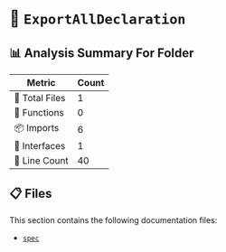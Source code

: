 # 📁 `ExportAllDeclaration`

## 📊 Analysis Summary For Folder

| Metric | Count |
|--------|-------|
| 📁 Total Files | 1 |
| 🔧 Functions | 0 |
| 📦 Imports | 6 |
| 📐 Interfaces | 1 |
| 🔢 Line Count | 40 |


## 📋 Files

This section contains the following documentation files:

- [`spec`](./spec.md)